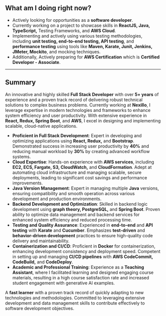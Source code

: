 ## What am I doing right now?

- Actively looking for opportunities as a **software developer**.
- Currently working on a project to showcase skills in **ReactJS, Java, TypeScript,** Testing Frameworks, and **AWS Cloud**.
- Implementing and actively using various testing methodologies, including **unit testing, end-to-end testing, API testing**, and **performance testing** using tools like **Maven, Karate, Junit, Jenkins, JMeter, Mockito**, and mocking techniques.
- Additionally, Actively preparing for **AWS Certification** which is **Certified Developer - Associate**.

---

## Summary

An innovative and highly skilled **Full Stack Developer** with over **5+ years** of experience and a proven track record of delivering robust technical solutions to complex business problems. Currently working at **Nexillo**, I leverage expertise in modern technologies and frameworks to enhance system efficiency and user productivity. With extensive experience in **React, Redux, Spring Boot**, and **AWS**, I excel in designing and implementing scalable, cloud-native applications.

- **Proficient in Full Stack Development**: Expert in developing and optimizing applications using **React, Redux,** and **Bootstrap**. Demonstrated success in increasing user productivity by **40%** and reducing manual workload by **30%** by creating advanced workflow systems.
- **Cloud Expertise**: Hands-on experience with **AWS services**, including **EC2, ECS, Fargate, S3, CloudWatch,** and **CloudFormation**. Adept at automating cloud infrastructure and managing scalable, secure deployments, leading to significant cost savings and performance improvements.
- **Java Version Management**: Expert in managing multiple **Java** versions, ensuring compatibility and smooth operation across various development and production environments.
- **Backend Development and Optimization**: Skilled in backend logic development using **graph theory, PostgreSQL,** and **Spring Boot**. Proven ability to optimize data management and backend services for enhanced system efficiency and reduced processing time.
- **Testing and Quality Assurance**: Experienced in **end-to-end** and **API testing** with **Karate** and **Cucumber**. Emphasizes **test-driven** and **behavior-driven development** practices to ensure high-quality code delivery and maintainability.
- **Containerization and CI/CD**: Proficient in **Docker** for containerization, enhancing development consistency and deployment speed. Competent in setting up and managing **CI/CD pipelines** with **AWS CodeCommit, CodeBuild,** and **CodeDeploy**.
- **Academic and Professional Training**: Experience as a **Teaching Assistant**, where I facilitated learning and designed engaging course materials, resulting in a high course satisfaction rate and increased student engagement with generative AI examples.

A **fast learner** with a proven track record of quickly adapting to new technologies and methodologies. Committed to leveraging extensive development and data management skills to contribute effectively to software development objectives.
